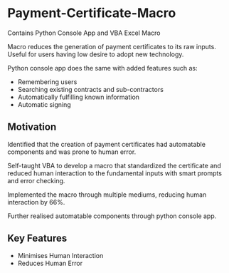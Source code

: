 # Payment-Certificate-Macro

Contains Python Console App and VBA Excel Macro

Macro reduces the generation of payment certificates to its raw inputs. Useful for users having low desire to adopt new technology.

Python console app does the same with added features such as:

- Remembering users
- Searching existing contracts and sub-contractors
- Automatically fulfilling known information
- Automatic signing 

## Motivation

Identified that the creation of payment certificates had automatable components and was prone to human error.

Self-taught VBA to develop a macro that standardized the certificate and reduced human interaction to the fundamental inputs with smart prompts and error checking.

Implemented the macro through multiple mediums, reducing human interaction by 66%.

Further realised automatable components through python console app.

## Key Features

- Minimises Human Interaction
- Reduces Human Error
